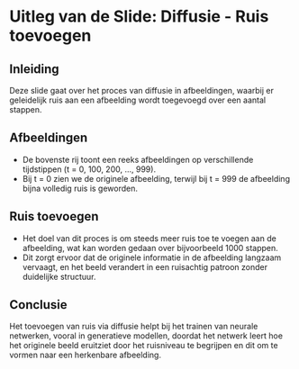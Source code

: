 # Uitleg van de Slide: Diffusie - Ruis toevoegen

## Inleiding
Deze slide gaat over het proces van diffusie in afbeeldingen, waarbij er geleidelijk ruis aan een afbeelding wordt toegevoegd over een aantal stappen.

## Afbeeldingen
- De bovenste rij toont een reeks afbeeldingen op verschillende tijdstippen (t = 0, 100, 200, ..., 999).
- Bij t = 0 zien we de originele afbeelding, terwijl bij t = 999 de afbeelding bijna volledig ruis is geworden.

## Ruis toevoegen
- Het doel van dit proces is om steeds meer ruis toe te voegen aan de afbeelding, wat kan worden gedaan over bijvoorbeeld 1000 stappen.
- Dit zorgt ervoor dat de originele informatie in de afbeelding langzaam vervaagt, en het beeld verandert in een ruisachtig patroon zonder duidelijke structuur.

## Conclusie
Het toevoegen van ruis via diffusie helpt bij het trainen van neurale netwerken, vooral in generatieve modellen, doordat het netwerk leert hoe het originele beeld eruitziet door het ruisniveau te begrijpen en dit om te vormen naar een herkenbare afbeelding.